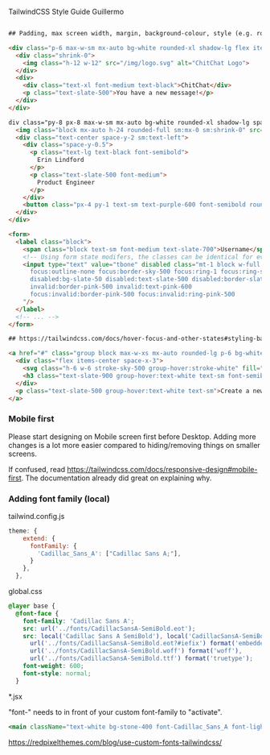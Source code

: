 TailwindCSS Style Guide Guillermo

``` html

## Padding, max screen width, margin, background-colour, style (e.g. rounded corners) aligning items

<div class="p-6 max-w-sm mx-auto bg-white rounded-xl shadow-lg flex items-center space-x-4">
  <div class="shrink-0">
    <img class="h-12 w-12" src="/img/logo.svg" alt="ChitChat Logo">
  </div>
  <div>
    <div class="text-xl font-medium text-black">ChitChat</div>
    <p class="text-slate-500">You have a new message!</p>
  </div>
</div>

div class="py-8 px-8 max-w-sm mx-auto bg-white rounded-xl shadow-lg space-y-2 sm:py-4 sm:flex sm:items-center sm:space-y-0 sm:space-x-6">
  <img class="block mx-auto h-24 rounded-full sm:mx-0 sm:shrink-0" src="/img/erin-lindford.jpg" alt="Woman's Face">
  <div class="text-center space-y-2 sm:text-left">
    <div class="space-y-0.5">
      <p class="text-lg text-black font-semibold">
        Erin Lindford
      </p>
      <p class="text-slate-500 font-medium">
        Product Engineer
      </p>
    </div>
    <button class="px-4 py-1 text-sm text-purple-600 font-semibold rounded-full border border-purple-200 hover:text-white hover:bg-purple-600 hover:border-transparent focus:outline-none focus:ring-2 focus:ring-purple-600 focus:ring-offset-2">Message</button>
  </div>
</div>

<form>
  <label class="block">
    <span class="block text-sm font-medium text-slate-700">Username</span>
    <!-- Using form state modifers, the classes can be identical for every input -->
    <input type="text" value="tbone" disabled class="mt-1 block w-full px-3 py-2 bg-white border border-slate-300 rounded-md text-sm shadow-sm placeholder-slate-400
      focus:outline-none focus:border-sky-500 focus:ring-1 focus:ring-sky-500
      disabled:bg-slate-50 disabled:text-slate-500 disabled:border-slate-200 disabled:shadow-none
      invalid:border-pink-500 invalid:text-pink-600
      focus:invalid:border-pink-500 focus:invalid:ring-pink-500
    "/>
  </label>
  <!-- ... -->
</form>

## https://tailwindcss.com/docs/hover-focus-and-other-states#styling-based-on-parent-state

<a href="#" class="group block max-w-xs mx-auto rounded-lg p-6 bg-white ring-1 ring-slate-900/5 shadow-lg space-y-3 hover:bg-sky-500 hover:ring-sky-500">
  <div class="flex items-center space-x-3">
    <svg class="h-6 w-6 stroke-sky-500 group-hover:stroke-white" fill="none" viewBox="0 0 24 24"><!-- ... --></svg>
    <h3 class="text-slate-900 group-hover:text-white text-sm font-semibold">New project</h3>
  </div>
  <p class="text-slate-500 group-hover:text-white text-sm">Create a new project from a variety of starting templates.</p>
</a>
```

### Mobile first

Please start designing on Mobile screen first before Desktop. Adding more changes is a lot more easier compared to hiding/removing things on smaller screens.

If confused, read https://tailwindcss.com/docs/responsive-design#mobile-first. The documentation already did great on explaining why.

### Adding font family (local)

tailwind.config.js

``` js
theme: {
    extend: {
      fontFamily: {
        'Cadillac_Sans_A': ["Cadillac Sans A;"],
      }
    },
  },
```

global.css

```css
@layer base {
  @font-face {
    font-family: 'Cadillac Sans A';
    src: url('../fonts/CadillacSansA-SemiBold.eot');
    src: local('Cadillac Sans A SemiBold'), local('CadillacSansA-SemiBold'),
      url('../fonts/CadillacSansA-SemiBold.eot?#iefix') format('embedded-opentype'),
      url('../fonts/CadillacSansA-SemiBold.woff') format('woff'),
      url('../fonts/CadillacSansA-SemiBold.ttf') format('truetype');
    font-weight: 600;
    font-style: normal;
  }
```

*.jsx

"font-" needs to in front of your custom font-family to "activate".
```jsx
<main className="text-white bg-stone-400 font-Cadillac_Sans_A font-light">
```

https://redpixelthemes.com/blog/use-custom-fonts-tailwindcss/
